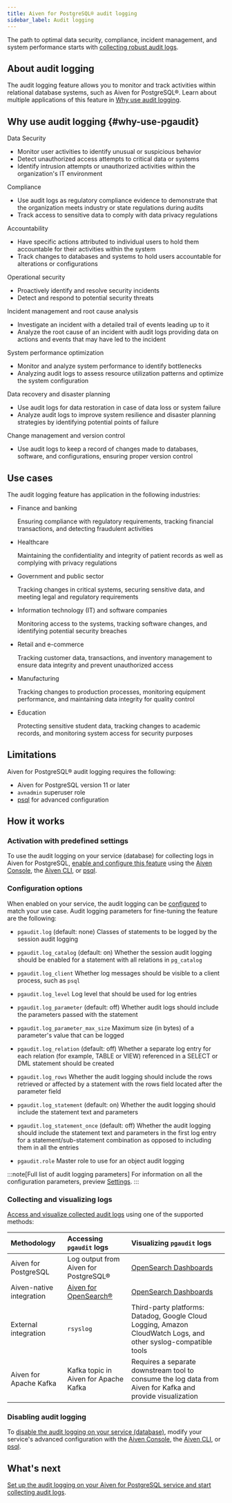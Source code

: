 ```yaml
---
title: Aiven for PostgreSQL® audit logging
sidebar_label: Audit logging
---
```


The path to optimal data security, compliance, incident management, and system performance starts with [collecting robust audit logs](/docs/products/postgresql/howto/use-pg-audit-logging).

## About audit logging

The audit logging feature allows you to monitor and track activities within relational
database systems, such as Aiven for PostgreSQL®. Learn about multiple applications of this
feature in [Why use audit logging](#why-use-pgaudit).

## Why use audit logging {#why-use-pgaudit}

Data Security

- Monitor user activities to identify unusual or suspicious behavior
- Detect unauthorized access attempts to critical data or systems
- Identify intrusion attempts or unauthorized activities within the organization's IT
  environment

Compliance

- Use audit logs as regulatory compliance evidence to demonstrate that the organization
  meets industry or state regulations during audits
- Track access to sensitive data to comply with data privacy regulations

Accountability

- Have specific actions attributed to individual users to hold them accountable for their
  activities within the system
- Track changes to databases and systems to hold users accountable for alterations or
  configurations

Operational security

- Proactively identify and resolve security incidents
- Detect and respond to potential security threats

Incident management and root cause analysis

- Investigate an incident with a detailed trail of events leading up to it
- Analyze the root cause of an incident with audit logs providing data on actions and
  events that may have led to the incident

System performance optimization

- Monitor and analyze system performance to identify bottlenecks
- Analyzing audit logs to assess resource utilization patterns and optimize the system
  configuration

Data recovery and disaster planning

- Use audit logs for data restoration in case of data loss or system failure
- Analyze audit logs to improve system resilience and disaster planning strategies by
  identifying potential points of failure

Change management and version control

- Use audit logs to keep a record of changes made to databases, software, and
  configurations, ensuring proper version control

## Use cases

The audit logging feature has application in the following industries:

- Finance and banking

  Ensuring compliance with regulatory requirements, tracking financial transactions, and
  detecting fraudulent activities

- Healthcare

  Maintaining the confidentiality and integrity of patient records as well as complying
  with privacy regulations

- Government and public sector

  Tracking changes in critical systems, securing sensitive data, and meeting legal and
  regulatory requirements

- Information technology (IT) and software companies

  Monitoring access to the systems, tracking software changes, and identifying potential
  security breaches

- Retail and e-commerce

  Tracking customer data, transactions, and inventory management to ensure data integrity
  and prevent unauthorized access

- Manufacturing

  Tracking changes to production processes, monitoring equipment performance, and
  maintaining data integrity for quality control

- Education

  Protecting sensitive student data, tracking changes to academic records, and monitoring
  system access for security purposes

## Limitations

Aiven for PostgreSQL® audit logging requires the following:

- Aiven for PostgreSQL version 11 or later
- `avnadmin` superuser role
- [psql](https://www.postgresql.org/docs/current/app-psql.html) for advanced configuration

## How it works

### Activation with predefined settings

To use the audit logging on your service (database) for collecting logs in Aiven for
PostgreSQL,
[enable and configure this feature](/docs/products/postgresql/howto/use-pg-audit-logging)
using the [Aiven Console](https://console.aiven.io), the [Aiven CLI](/docs/tools/cli), or
[psql](https://www.postgresql.org/docs/current/app-psql.html).

### Configuration options

When enabled on your service, the audit logging can be
[configured](/docs/products/postgresql/howto/use-pg-audit-logging) to match your use case.
Audit logging parameters for fine-tuning the feature are the following:

- `pgaudit.log` (default: none)
  Classes of statements to be logged by the session audit logging

- `pgaudit.log_catalog` (default: on)
  Whether the session audit logging should be enabled for a statement with all relations
  in `pg_catalog`

- `pgaudit.log_client`
  Whether log messages should be visible to a client process, such as `psql`

- `pgaudit.log_level`
  Log level that should be used for log entries

- `pgaudit.log_parameter` (default: off)
  Whether audit logs should include the parameters passed with the statement

- `pgaudit.log_parameter_max_size`
  Maximum size (in bytes) of a parameter's value that can be logged

- `pgaudit.log_relation` (default: off)
  Whether a separate log entry for each relation (for example, TABLE or VIEW) referenced
  in a SELECT or DML statement should be created

- `pgaudit.log_rows`
  Whether the audit logging should include the rows retrieved or affected by a statement
  with the rows field located after the parameter field

- `pgaudit.log_statement` (default: on)
  Whether the audit logging should include the statement text and parameters

- `pgaudit.log_statement_once` (default: off)
  Whether the audit logging should include the statement text and parameters in the first
  log entry for a statement/sub-statement combination as opposed to including them in
  all the entries

- `pgaudit.role`
  Master role to use for an object audit logging

:::note[Full list of audit logging parameters]
For information on all the configuration parameters, preview
[Settings](https://github.com/pgaudit/pgaudit/tree/6afeae52d8e4569235bf6088e983d95ec26f13b7#readme).
:::

### Collecting and visualizing logs

[Access and visualize collected audit logs](/docs/products/postgresql/howto/use-pg-audit-logging)
using one of the supported methods:

| Methodology | Accessing `pgaudit` logs | Visualizing `pgaudit` logs |
| :--- | :--- | :---
| Aiven for PostgreSQL | Log output from Aiven for PostgreSQL®| [OpenSearch Dashboards](/docs/products/opensearch/dashboards) |
| Aiven-native integration | [Aiven for OpenSearch®](/docs/products/opensearch/)| [OpenSearch Dashboards](/docs/products/opensearch/dashboards) |
| External integration | `rsyslog` | Third-party platforms: Datadog, Google Cloud Logging, Amazon CloudWatch Logs, and other syslog-compatible tools |
| Aiven for Apache Kafka | Kafka topic in Aiven for Apache Kafka | Requires a separate downstream tool to consume the log data from Aiven for Kafka and provide visualization |

### Disabling audit logging

To
[disable the audit logging on your service (database)](/docs/products/postgresql/howto/use-pg-audit-logging),
modify your service's advanced configuration with the
[Aiven Console](https://console.aiven.io), the [Aiven CLI](/docs/tools/cli), or
[psql](https://www.postgresql.org/docs/current/app-psql.html).

## What's next

[Set up the audit logging on your Aiven for PostgreSQL service and start collecting audit logs](/docs/products/postgresql/howto/use-pg-audit-logging).
